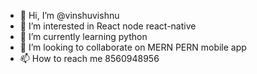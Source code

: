 - 👋 Hi, I’m @vinshuvishnu
- 👀 I’m interested in React node react-native
- 🌱 I’m currently learning python
- 💞️ I’m looking to collaborate on MERN PERN mobile app
- 📫 How to reach me 8560948956

<!---
vinshuvishnu/vinshuvishnu is a ✨ special ✨ repository because its `README.md` (this file) appears on your GitHub profile.
You can click the Preview link to take a look at your changes.
--->
